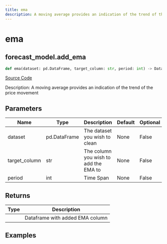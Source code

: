 ```yaml
---
title: ema
description: A moving average provides an indication of the trend of the price movement
---
```

# ema

## forecast_model.add_ema

```python
def ema(dataset: pd.DataFrame, target_column: str, period: int) -> DataFrame:
```
[Source Code](https://github.com/OpenBB-finance/OpenBBTerminal/tree/main/openbb_terminal/forecast/forecast_model.py#L146)

Description: A moving average provides an indication of the trend of the price movement

## Parameters

| Name | Type | Description | Default | Optional |
| ---- | ---- | ----------- | ------- | -------- |
| dataset | pd.DataFrame | The dataset you wish to clean | None | False |
| target_column | str | The column you wish to add the EMA to | None | False |
| period | int | Time Span | None | False |

## Returns

| Type | Description |
| ---- | ----------- |
|  | Dataframe with added EMA column |

## Examples

